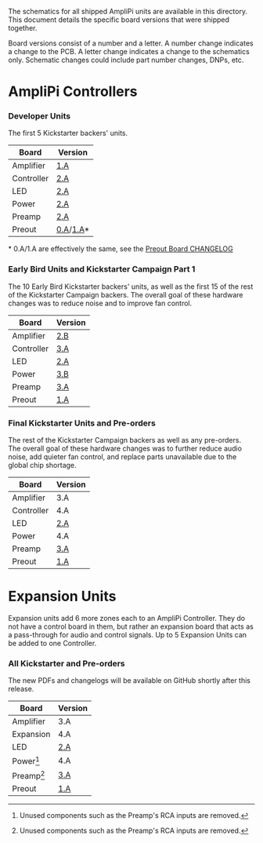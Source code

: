 The schematics for all shipped AmpliPi units are available in this directory.
This document details the specific board versions that were shipped together.

Board versions consist of a number and a letter.
A number change indicates a change to the PCB.
A letter change indicates a change to the schematics only.
Schematic changes could include part number changes, DNPs, etc.

# AmpliPi Controllers

### Developer Units
The first 5 Kickstarter backers' units.

| Board      | Version                                         |
| ---------- | ----------------------------------------------- |
| Amplifier  | [1.A](amplifier_board/amplifier_board_1a.pdf)   |
| Controller | [2.A](controller_board/controller_board_2a.pdf) |
| LED        | [2.A](led_board/led_board_2a.pdf)               |
| Power      | [2.A](power_board/power_board_2a.pdf)           |
| Preamp     | [2.A](preamp_board/preamp_board_2a.pdf)         |
| Preout     | [0.A](preout_board/preout_board_0a.pdf)/[1.A](preout_board/preout_board_1a.pdf)* |

\* 0.A/1.A are effectively the same, see the [Preout Board CHANGELOG](preout_board/CHANGELOG.md)

### Early Bird Units and Kickstarter Campaign Part 1
The 10 Early Bird Kickstarter backers' units,
as well as the first 15 of the rest of the Kickstarter Campaign backers.
The overall goal of these hardware changes was to reduce noise
and to improve fan control.

| Board      | Version                                         |
| ---------- | ----------------------------------------------- |
| Amplifier  | [2.B](amplifier_board/amplifier_board_2b.pdf)   |
| Controller | [3.A](controller_board/controller_board_3a.pdf) |
| LED        | [2.A](led_board/led_board_2a.pdf)               |
| Power      | [3.B](power_board/power_board_3b.pdf)           |
| Preamp     | [3.A](preamp_board/preamp_board_3a.pdf)         |
| Preout     | [1.A](preout_board/preout_board_1a.pdf)         |

### Final Kickstarter Units and Pre-orders
The rest of the Kickstarter Campaign backers as well as any pre-orders.
The overall goal of these hardware changes was to further reduce audio noise,
add quieter fan control, and replace parts unavailable due to the global
chip shortage.

| Board      | Version                                         |
| ---------- | ----------------------------------------------- |
| Amplifier  | 3.A                                             |
| Controller | 4.A                                             |
| LED        | [2.A](led_board/led_board_2a.pdf)               |
| Power      | 4.A                                             |
| Preamp     | [3.A](preamp_board/preamp_board_3a.pdf)         |
| Preout     | [1.A](preout_board/preout_board_1a.pdf)         |


# Expansion Units
Expansion units add 6 more zones each to an AmpliPi Controller.
They do not have a control board in them, but rather an expansion board
that acts as a pass-through for audio and control signals.
Up to 5 Expansion Units can be added to one Controller.

### All Kickstarter and Pre-orders
The new PDFs and changelogs will be available on GitHub
shortly after this release.

| Board      | Version                                         |
| ---------- | ----------------------------------------------- |
| Amplifier  | 3.A                                             |
| Expansion  | 4.A                                             |
| LED        | [2.A](led_board/led_board_2a.pdf)               |
| Power[^1]  | 4.A                                             |
| Preamp[^1] | [3.A](preamp_board/preamp_board_3a.pdf)         |
| Preout     | [1.A](preout_board/preout_board_1a.pdf)         |

[^1]: Unused components such as the Preamp's RCA inputs are removed.
